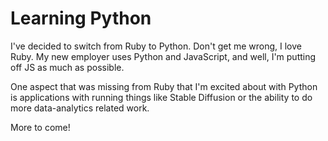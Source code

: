 # Learning Python

I've decided to switch from Ruby to Python. Don't get me wrong, I love Ruby. My new employer uses Python and JavaScript, and well, I'm putting off JS as much as possible. 

One aspect that was missing from Ruby that I'm excited about with Python is applications with running things like Stable Diffusion or the ability to do more data-analytics related work. 

More to come!